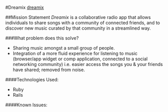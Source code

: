 #Dreamix
[dreamix](link-to–site)

##Mission Statement
*Dreamix* is a collaborative radio app that allows individuals to share songs with a community of connected friends, and to discover new music curated by that community in a streamlined way.

###What problem does this solve?
- Sharing music amongst a small group of people.
- Integration of a more fluid experience for listening to music (browser/app widget or comp application, connected to a social networking community) i.e. easier access the songs you & your friends have shared; removed from noise.

####Technologies Used:
- Ruby
- Rails

####Known Issues:
